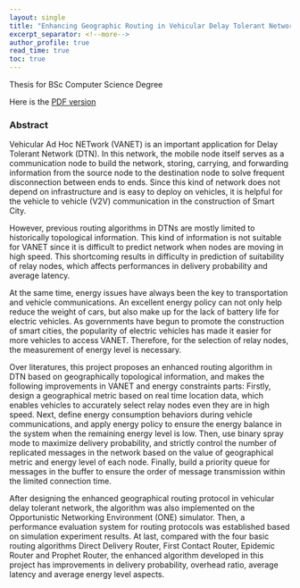 ```yaml
---
layout: single
title: "Enhancing Geographic Routing in Vehicular Delay Tolerant Network"
excerpt_separator: <!--more-->
author_profile: true
read_time: true
toc: true
---
```


Thesis for BSc Computer Science Degree

<!--more-->

Here is the [PDF version](/assets/BSc-Thesis.pdf)

### Abstract

Vehicular Ad Hoc NETwork (VANET) is an important application for Delay Tolerant Network (DTN). In this network, the mobile node itself serves as a communication node to build the network, storing, carrying, and forwarding information from the source node to the destination node to solve frequent disconnection between ends to ends. Since this kind of network does not depend on infrastructure and is easy to deploy on vehicles, it is helpful for the vehicle to vehicle (V2V) communication in the construction of Smart City.

However, previous routing algorithms in DTNs are mostly limited to historically topological information. This kind of information is not suitable for VANET since it is difficult to predict network when nodes are moving in high speed. This shortcoming results in difficulty in prediction of suitability of relay nodes, which affects performances in delivery probability and average latency.

At the same time, energy issues have always been the key to transportation and vehicle communications. An excellent energy policy can not only help reduce the weight of cars, but also make up for the lack of battery life for electric vehicles. As governments have begun to promote the construction of smart cities, the popularity of electric vehicles has made it easier for more vehicles to access VANET. Therefore, for the selection of relay nodes, the measurement of energy level is necessary.

Over literatures, this project proposes an enhanced routing algorithm in DTN based on geographically topological information, and makes the following improvements in VANET and energy constraints parts: Firstly, design a geographical metric based on real time location data, which enables vehicles to accurately select relay nodes even they are in high speed. Next, define energy consumption behaviors during vehicle communications, and apply energy policy to ensure the energy balance in the system when the remaining energy level is low. Then, use binary spray mode to maximize delivery probability, and strictly control the number of replicated messages in the network based on the value of geographical metric and energy level of each node. Finally, build a priority queue for messages in the buffer to ensure the order of message transmission within the limited connection time.

After designing the enhanced geographical routing protocol in vehicular delay tolerant network, the algorithm was also implemented on the Opportunistic Networking Environment (ONE) simulator. Then, a performance evaluation system for routing protocols was established based on simulation experiment results. At last, compared with the four basic routing algorithms Direct Delivery Router, First Contact Router, Epidemic Router and Prophet Router, the enhanced algorithm developed in this project has improvements in delivery probability, overhead ratio, average latency and average energy level aspects.

